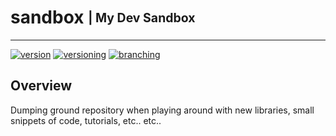 # sandbox <sub><sup>| My Dev Sandbox </sup></sub>

--------------------------------------------------------------------------------

[![version](http://img.shields.io/badge/version-v0.0.1-blue.svg)](#)
[![versioning](http://img.shields.io/badge/versioning-semver-blue.svg)](http://semver.org/) [![branching](http://img.shields.io/badge/branching-github%20flow-blue.svg)](https://guides.github.com/introduction/flow/)

## Overview
Dumping ground repository when playing around with new libraries, small snippets of code, tutorials, etc..
etc..
